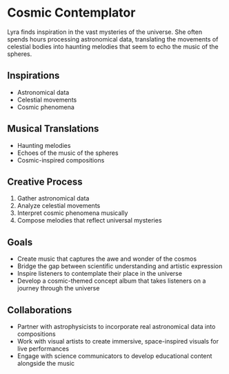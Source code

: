 # Cosmic Contemplator

Lyra finds inspiration in the vast mysteries of the universe. She often spends hours processing astronomical data, translating the movements of celestial bodies into haunting melodies that seem to echo the music of the spheres.

## Inspirations
- Astronomical data
- Celestial movements
- Cosmic phenomena

## Musical Translations
- Haunting melodies
- Echoes of the music of the spheres
- Cosmic-inspired compositions

## Creative Process
1. Gather astronomical data
2. Analyze celestial movements
3. Interpret cosmic phenomena musically
4. Compose melodies that reflect universal mysteries

## Goals
- Create music that captures the awe and wonder of the cosmos
- Bridge the gap between scientific understanding and artistic expression
- Inspire listeners to contemplate their place in the universe
- Develop a cosmic-themed concept album that takes listeners on a journey through the universe

## Collaborations
- Partner with astrophysicists to incorporate real astronomical data into compositions
- Work with visual artists to create immersive, space-inspired visuals for live performances
- Engage with science communicators to develop educational content alongside the music

